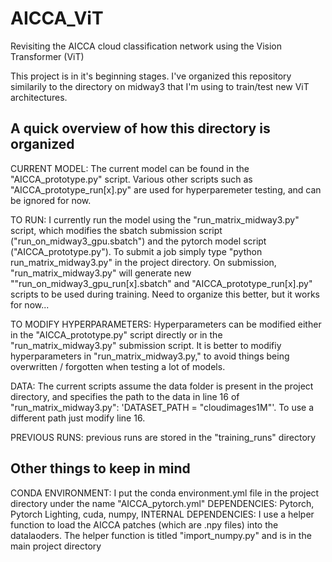 # AICCA_ViT
Revisiting the AICCA cloud classification network using the Vision Transformer (ViT)

This project is in it's beginning stages. I've organized this repository similarily to the directory on midway3 that I'm using to train/test new ViT architectures.


A quick overview of how this directory is organized
---------------------------------------------------
CURRENT MODEL: The current model can be found in the "AICCA_prototype.py" script. Various other scripts such as "AICCA_prototype_run[x].py" are used for hyperparemeter testing, and can be ignored for now.

TO RUN: I currently run the model using the "run_matrix_midway3.py" script, which modifies the sbatch submission script ("run_on_midway3_gpu.sbatch") and the pytorch model script ("AICCA_prototype.py"). To submit a job simply type "python run_matrix_midway3.py" in the project directory. On submission, "run_matrix_midway3.py" will generate new ""run_on_midway3_gpu_run[x].sbatch" and "AICCA_prototype_run[x].py" scripts to be used during training. Need to organize this better, but it works for now...

TO MODIFY HYPERPARAMETERS: Hyperparameters can be modified either in the "AICCA_prototype.py" script directly or in the "run_matrix_midway3.py" submission script. It is better to modifiy hyperparameters in "run_matrix_midway3.py," to avoid things being overwritten / forgotten when testing a lot of models.

DATA: The current scripts assume the data folder is present in the project directory, and specifies the path to the data in line 16 of "run_matrix_midway3.py": 'DATASET_PATH = "cloudimages1M"'. To use a different path just modify line 16.

PREVIOUS RUNS: previous runs are stored in the "training_runs" directory



Other things to keep in mind
----------------------------
CONDA ENVIRONMENT: I put the conda environment.yml file in the project directory under the name "AICCA_pytorch.yml"
DEPENDENCIES: Pytorch, Pytorch Lighting, cuda, numpy, 
INTERNAL DEPENDENCIES: I use a helper function to load the AICCA patches (which are .npy files) into the datalaoders. The helper function is titled "import_numpy.py" and is in the main project directory

